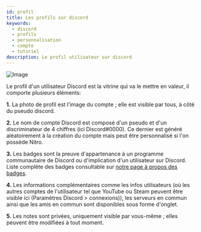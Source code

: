```yaml
---
id: profil
title: Les profils sur discord
keywords:
  - discord
  - profils
  - personnalisation
  - compte
  - tutoriel
description: Le profil utilisateur sur discord
---
```

![Image](https://i.discord.fr/HEO.png)

Le profil d'un utilisateur Discord est la vitrine qui va le mettre en valeur, il comporte plusieurs éléments:

**1.** La photo de profil est l'image du compte ; elle est visible par tous, à côté du pseudo discord.

**2.** Le nom de compte Discord est composé d'un pseudo et d'un discriminateur de 4 chiffres (ici Discord#0000). Ce dernier est généré aléatoirement à la création du compte mais peut être personnalisé si l'on possède Nitro.

**3.** Les badges sont la preuve d'appartenance à un programme communautaire de Discord ou d'implication d'un utilisateur sur Discord. Liste complète des badges consultable sur [notre page à propos des badges](https://discord.fr/wiki/badges).

**4.** Les informations complémentaires comme les infos utilisateurs (où les autres comptes de l'utilisateur tel que YouTube ou Steam peuvent être visible ici (Paramètres Discord > connexions)), les serveurs en commun ainsi que les amis en commun sont disponibles sous forme d'onglet.

**5.** Les notes sont privées, uniquement visible par vous-même ; elles peuvent être modifiées à tout moment.
